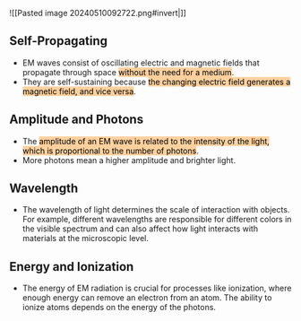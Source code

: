 ![[Pasted image 20240510092722.png#invert|]]
## Self-Propagating
- EM waves consist of oscillating electric and magnetic fields that propagate through space <mark style="background: #FFB86CA6;">without the need for a medium</mark>. 
- They are self-sustaining because <mark style="background: #FFB86CA6;">the changing electric field generates a magnetic field, and vice versa</mark>.
## Amplitude and Photons
- The <mark style="background: #FFB86CA6;">amplitude of an EM wave is related to the intensity of the light, which is proportional to the number of photons</mark>. 
- More photons mean a higher amplitude and brighter light.
## Wavelength
- The wavelength of light determines the scale of interaction with objects. For example, different wavelengths are responsible for different colors in the visible spectrum and can also affect how light interacts with materials at the microscopic level.
## Energy and Ionization
- The energy of EM radiation is crucial for processes like ionization, where enough energy can remove an electron from an atom. The ability to ionize atoms depends on the energy of the photons.
